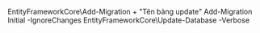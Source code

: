 ﻿EntityFrameworkCore\Add-Migration + "Tên bảng update"
Add-Migration Initial -IgnoreChanges
EntityFrameworkCore\Update-Database -Verbose